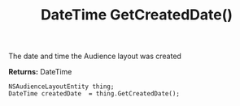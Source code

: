 ﻿---
uid: crmscript_ref_NSAudienceLayoutEntity_GetCreatedDate
title: DateTime GetCreatedDate()
intellisense: NSAudienceLayoutEntity.GetCreatedDate
keywords: NSAudienceLayoutEntity, GetCreatedDate
so.topic: reference
---

The date and time the Audience layout was created

**Returns:** DateTime


```crmscript
NSAudienceLayoutEntity thing;
DateTime createdDate  = thing.GetCreatedDate();
```


